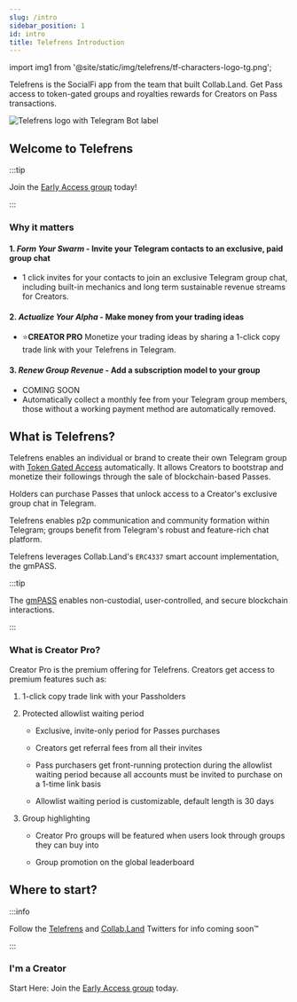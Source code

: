 ```yaml
---
slug: /intro
sidebar_position: 1
id: intro
title: Telefrens Introduction
---
```


import img1 from '@site/static/img/telefrens/tf-characters-logo-tg.png';

Telefrens is the SocialFi app from the team that built Collab.Land. Get Pass access to token-gated groups and royalties rewards for Creators on Pass transactions.

<div class="text--center">
  <img  src={img1} alt="Telefrens logo with Telegram Bot label" />
</div>

## Welcome to Telefrens

:::tip

Join the [Early Access group](https://telefrens.com) today!

:::

### Why it matters

#### 1. _Form Your Swarm_ - Invite your Telegram contacts to an exclusive, paid group chat

- 1 click invites for your contacts to join an exclusive Telegram group chat, including built-in mechanics and long term sustainable revenue streams for Creators.

<!-- #### 1. _Form Your Swarm_ - Launch a community on a bonding curve

- Imagine FriendTech with all the native features of Telegram, with built-in mechanics and long term sustainable revenue streams for KOLs and influencers. -->

#### 2. _Actualize Your Alpha_ - Make money from your trading ideas

- ⭐**CREATOR PRO** Monetize your trading ideas by sharing a 1-click copy trade link with your Telefrens in Telegram.

#### 3. _Renew Group Revenue_ - Add a subscription model to your group

- COMING SOON
- Automatically collect a monthly fee from your Telegram group members, those without a working payment method are automatically removed.

<!-- #### 4. Sell Your Space - **Buy users and attention for your group**
    1. Cross promote your community in other Telegram groups and earn when you allow others to cross promote in yours.
-->

## What is Telefrens?

Telefrens enables an individual or brand to create their own Telegram group with [Token Gated Access](/help-docs/key-features/token-gate-communities) automatically. It allows Creators to bootstrap and monetize their followings through the sale of blockchain-based Passes.

Holders can purchase Passes that unlock access to a Creator's exclusive group chat in Telegram.

Telefrens enables p2p communication and community formation within Telegram; groups benefit from Telegram's robust and feature-rich chat platform.

Telefrens leverages Collab.Land's `ERC4337` smart account implementation, the gmPASS.

:::tip

The [gmPASS](/help-docs/key-features/gm-pass) enables non-custodial, user-controlled, and secure blockchain interactions.

:::

### What is Creator Pro?

Creator Pro is the premium offering for Telefrens. Creators get access to premium features such as:

1. 1-click copy trade link with your Passholders

2. Protected allowlist waiting period

    - Exclusive, invite-only period for Passes purchases
  
    - Creators get referral fees from all their invites

    - Pass purchasers get front-running protection during the allowlist waiting period because all accounts must be invited to purchase on a 1-time link basis

    - Allowlist waiting period is customizable, default length is 30 days

3. Group highlighting

    - Creator Pro groups will be featured when users look through groups they can buy into

    - Group promotion on the global leaderboard

    <!-- - Group promotion in global search -->

<!--
1. Customizable bonding curves

    - Creators set the desired group size, initial price, and the price for another Pass and Telefrens calculates the curve to match their settings

        - Small group - exponential curve

        - Medium group - quadratic curve

        - Large group - linear curve
-->
## Where to start?

:::info

Follow the [Telefrens](https://twitter.com/telefrens) and [Collab.Land](https://twitter.com/Collab_Land_) Twitters for info coming soon™

:::

### I'm a Creator

Start Here: Join the [Early Access group](https://telefrens.com) today.

<!--
### I'm a Holder

Start Here:
-->
